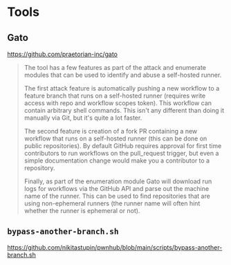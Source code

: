 # Tools 

## Gato

https://github.com/praetorian-inc/gato

> The tool has a few features as part of the attack and enumerate modules that can be used to identify and abuse a self-hosted runner.
> 
> The first attack feature is automatically pushing a new workflow to a feature branch that runs on a self-hosted runner (requires write access with repo and workflow scopes token). This workflow can contain arbitrary shell commands. This isn't any different than doing it manually via Git, but it's quite a lot faster.
> 
> The second feature is creation of a fork PR containing a new workflow that runs on a self-hosted runner (this can be done on public repositories). By default GitHub requires approval for first time contributors to run workflows on the pull_request trigger, but even a simple documentation change would make you a contributor to a repository.
> 
> Finally, as part of the enumeration module Gato will download run logs for workflows via the GitHub API and parse out the machine name of the runner. This can be used to find repositories that are using non-ephemeral runners (the runner name will often hint whether the runner is ephemeral or not).

## `bypass-another-branch.sh`

https://github.com/nikitastupin/pwnhub/blob/main/scripts/bypass-another-branch.sh